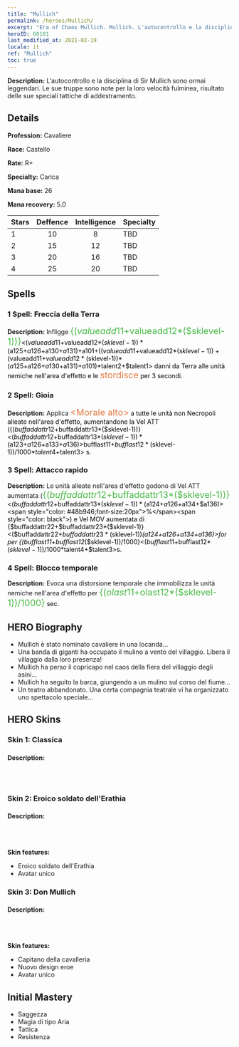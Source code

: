 ```yaml
---
title: "Mullich"
permalink: /heroes/Mullich/
excerpt: "Era of Chaos Mullich. Mullich. L'autocontrollo e la disciplina di Sir Mullich sono ormai leggendari. Le sue truppe sono note per la loro velocità fulminea, risultato delle sue speciali tattiche di addestramento."
heroID: 60101
last_modified_at: 2021-02-19
locale: it
ref: "Mullich"
toc: true
---
```

 **Description:** L'autocontrollo e la disciplina di Sir Mullich sono ormai leggendari. Le sue truppe sono note per la loro velocità fulminea, risultato delle sue speciali tattiche di addestramento.
## Details
 **Profession:** Cavaliere

 **Race:** Castello

 **Rate:** R+

 **Specialty:** Carica

 **Mana base:** 26

 **Mana recovery:** 5.0


  | Stars   |    Deffence    |  Intelligence  |      Specialty     |
  |---------|:---------------:|:---------------:|--------------------|
  |    1    | 10 | 8 | TBD |
  |    2    | 15 | 12 | TBD |
  |    3    | 20 | 16 | TBD |
  |    4    | 25 | 20 | TBD |

## Spells
### 1 Spell: Freccia della Terra
 **Description:** Infligge <span style="color: #48b946;font-size:20px">{($valueadd11+$valueadd12*($sklevel-1))}</span><span style="color: black"><($valueadd11+$valueadd12*($sklevel-1))*($a125+$a126+$a130+$a131)+$a101+(($valueadd11+$valueadd12*($sklevel-1))+($valueadd11+$valueadd12*($sklevel-1))*($a125+$a126+$a130+$a131)+$a101)*$talent2+$talent1> danni da Terra alle unità nemiche nell'area d'effetto e le <span style="color: #e07c44;font-size:20px">stordisce</span><span style="color: black"> per 3 secondi.

### 2 Spell: Gioia
 **Description:** Applica <span style="color: #e07c44;font-size:20px">&lt;Morale alto&gt;</span><span style="color: black"> a tutte le unità non Necropoli alleate nell'area d'effetto, aumentandone la Vel ATT ({($buffaddattr12+$buffaddattr13*($sklevel-1))}<($buffaddattr12+$buffaddattr13*($sklevel-1))*($a123+$a126+$a133+$a136)>%). Durata: <span style="color: #48b946;font-size:20px">{($bufflast11+$bufflast12*($sklevel-1))/1000}</span><span style="color: black"><($bufflast11+$bufflast12*($sklevel-1))/1000*$talent4+$talent3> s.

### 3 Spell: Attacco rapido
 **Description:** Le unità alleate nell'area d'effetto godono di Vel ATT aumentata (<span style="color: #48b946;font-size:20px">{($buffaddattr12+$buffaddattr13*($sklevel-1))}</span><span style="color: black"><($buffaddattr12+$buffaddattr13*($sklevel-1))*($a124+$a126+$a134+$a136)><span style="color: #48b946;font-size:20px">%</span><span style="color: black">) e Vel MOV aumentata di {$buffaddattr22+$buffaddattr23*($sklevel-1)}<($buffaddattr22+$buffaddattr23*($sklevel-1))*($a124+$a126+$a134+$a136)>for per {($bufflast11+$bufflast12*($sklevel-1))/1000}<($bufflast11+$bufflast12*($sklevel-1))/1000*$talent4+$talent3>s.

### 4 Spell: Blocco temporale
 **Description:** Evoca una distorsione temporale che immobilizza le unità nemiche nell'area d'effetto per <span style="color: #48b946;font-size:20px">{($olast11+$olast12*($sklevel-1))/1000}</span><span style="color: black"> sec.


## HERO Biography
   - Mullich è stato nominato cavaliere in una locanda...
   - Una banda di giganti ha occupato il mulino a vento del villaggio. Libera il villaggio dalla loro presenza!
   - Mullich ha perso il copricapo nel caos della fiera del villaggio degli asini...
   - Mullich ha seguito la barca, giungendo a un mulino sul corso del fiume...
   - Un teatro abbandonato. Una certa compagnia teatrale vi ha organizzato uno spettacolo speciale...

## HERO Skins
### Skin 1: **Classica**

 **Description:** <span style="color: #ffffff;font-size:20px">Mullich è un leader inflessibile. I suoi uomini seguono una stretta disciplina e sono rinomati per la loro velocità in combattimento. </span>


### Skin 2: **Eroico soldato dell'Erathia**

 **Description:** <span style="color: #ffffff;font-size:20px">I comandanti migliori sanno piegare la propria formazione alle particolarità del campo di battaglia.</span>

 **Skin features:** 

   - Eroico soldato dell'Erathia
   - Avatar unico

### Skin 3: **Don Mullich**

 **Description:** <span style="color: #ffffff;font-size:20px">Le mie imprese dovrebbero essere scolpite nel bronzo e nel marmo... e perché no, magari anche dipinte. Che restino a eterno monito per i posteri!</span>

 **Skin features:** 

   - Capitano della cavalleria
   - Nuovo design eroe
   - Avatar unico


## Initial Mastery
   - Saggezza
   - Magia di tipo Aria
   - Tattica
   - Resistenza
